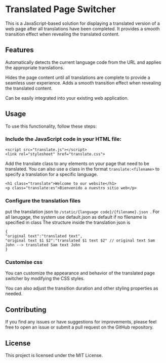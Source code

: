 # Translated Page Switcher
This is a JavaScript-based solution for displaying a translated version of a web page after all translations have been completed. It provides a smooth transition effect when revealing the translated content.

## Features
Automatically detects the current language code from the URL and applies the appropriate translations.

Hides the page content until all translations are complete to provide a seamless user experience.
Adds a smooth transition effect when revealing the translated content.

Can be easily integrated into your existing web application.

## Usage
To use this functionality, follow these steps:

### Include the JavaScript code in your HTML file:

```
<script src="translate.js"></script>
<link rel="stylesheet" href="translate.css">
```

Add the translate class to any elements on your page that need to be translated. You can also use a class in the format ```translate:<filename>``` to specify a translation for a specific language.
```
<h1 class="translate">Welcome to our website</h1>
<p class="translate:es">Bienvenido a nuestro sitio web</p>
```

### Configure the translation files
put the translation json to ```/static/{language code}/{filename}.json ```.
For all lanugage, the system use default.json as default if no filename is specified in class
The structure inside the translation json is 
```
{
"original text":"translated text", 
"original text $1 $2":"translated $1 text $2" // original text Sam John --> translated Sam text John
}
```
### Customise css
You can customize the appearance and behavior of the translated page switcher by modifying the CSS styles.

You can also adjust the transition duration and other styling properties as needed.

## Contributing
If you find any issues or have suggestions for improvements, please feel free to open an issue or submit a pull request on the GitHub repository.

## License
This project is licensed under the MIT License.
